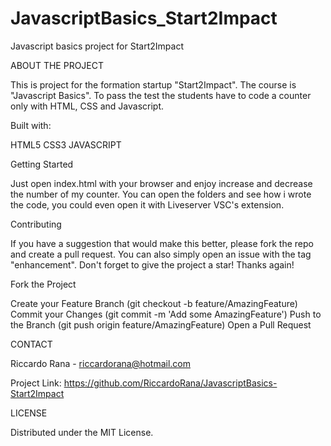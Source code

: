 # JavascriptBasics_Start2Impact


Javascript basics project for Start2Impact

ABOUT THE PROJECT

This is project for the formation startup "Start2Impact". The course is "Javascript Basics". To pass the test the students have to code a counter only with HTML, CSS and Javascript.

Built with:

HTML5
CSS3
JAVASCRIPT

Getting Started

Just open index.html with your browser and enjoy increase and decrease the number of my counter. You can open the folders and see how i wrote the code, you could even open it with Liveserver VSC's extension.

Contributing

If you have a suggestion that would make this better, please fork the repo and create a pull request. You can also simply open an issue with the tag "enhancement". Don't forget to give the project a star! Thanks again!

Fork the Project

Create your Feature Branch (git checkout -b feature/AmazingFeature) Commit your Changes (git commit -m 'Add some AmazingFeature') Push to the Branch (git push origin feature/AmazingFeature) Open a Pull Request

CONTACT

Riccardo Rana - riccardorana@hotmail.com 

Project Link: https://github.com/RiccardoRana/JavascriptBasics-Start2Impact

LICENSE

Distributed under the MIT License.
